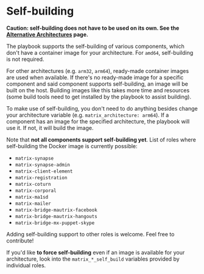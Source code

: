 # Self-building

**Caution: self-building does not have to be used on its own. See the [Alternative Architectures](alternative-architectures.md) page.**

The playbook supports the self-building of various components, which don't have a container image for your architecture. For `amd64`, self-building is not required.

For other architectures (e.g. `arm32`, `arm64`), ready-made container images are used when available. If there's no ready-made image for a specific component and said component supports self-building, an image will be built on the host. Building images like this takes more time and resources (some build tools need to get installed by the playbook to assist building).

To make use of self-building, you don't need to do anything besides change your architecture variable (e.g. `matrix_architecture: arm64`). If a component has an image for the specified architecture, the playbook will use it. If not, it will build the image.

Note that **not all components support self-building yet**.
List of roles where self-building the Docker image is currently possible:
- `matrix-synapse`
- `matrix-synapse-admin`
- `matrix-client-element`
- `matrix-registration`
- `matrix-coturn`
- `matrix-corporal`
- `matrix-ma1sd`
- `matrix-mailer`
- `matrix-bridge-mautrix-facebook`
- `matrix-bridge-mautrix-hangouts`
- `matrix-bridge-mx-puppet-skype`

Adding self-building support to other roles is welcome. Feel free to contribute!

If you'd like **to force self-building** even if an image is available for your architecture, look into the `matrix_*_self_build` variables provided by individual roles.
